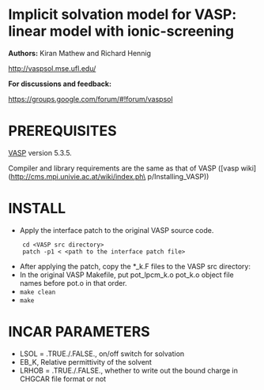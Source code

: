 Implicit solvation model for VASP: linear model with ionic-screening
==========================================

**Authors:** Kiran Mathew and Richard Hennig

http://vaspsol.mse.ufl.edu/

**For discussions and feedback:**

 https://groups.google.com/forum/#!forum/vaspsol

PREREQUISITES
=============
[VASP](http://www.vasp.at/) version 5.3.5.

Compiler and library requirements are the same as that of VASP ([vasp wiki] (http://cms.mpi.univie.ac.at/wiki/index.ph\
p/Installing_VASP))

INSTALL
========

- Apply the interface patch to the original VASP source code.
```
    cd <VASP src directory>
    patch -p1 < <path to the interface patch file>
```
- After applying the patch, copy the *_k.F files to the VASP src directory:
- In the original VASP Makefile, put pot_lpcm_k.o pot_k.o object file names before pot.o in that order.
- ``` make clean ```
- ``` make ```

INCAR PARAMETERS
================

- LSOL = .TRUE./.FALSE., on/off switch for solvation
- EB_K, Relative permittivity of the solvent
- LRHOB = .TRUE./.FALSE., whether to write out the bound charge in CHGCAR file format or not
